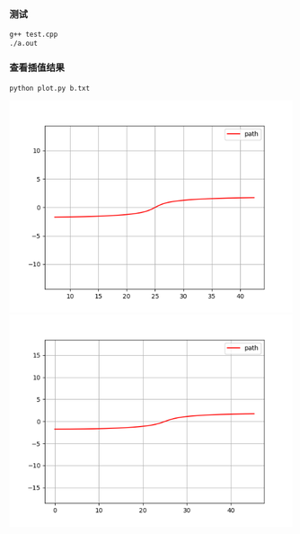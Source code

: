 ### 测试
```
g++ test.cpp
./a.out
```

### 查看插值结果
```
python plot.py b.txt
```
![均匀B样条插值结果](result1.png)
![准均匀B样条插值结果](result2.png)
